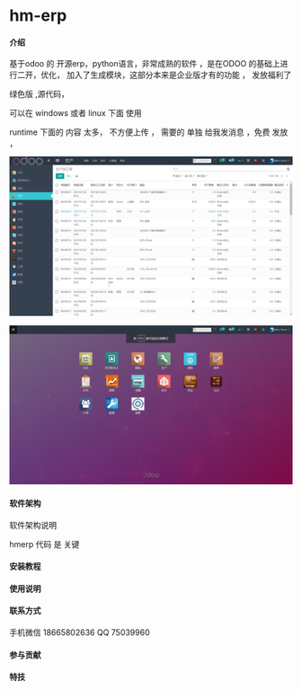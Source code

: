 # hm-erp

#### 介绍
基于odoo 的 开源erp，python语言，非常成熟的软件 ，是在ODOO 的基础上进行二开，优化，   加入了生成模块，这部分本来是企业版才有的功能 ， 发放福利了

绿色版  ,源代码，

可以在 windows  或者 linux 下面   使用

runtime 下面的 内容 太多， 不方便上传 ， 需要的 单独 给我发消息 ，免费 发放 ，


![输入图片说明](image-mian.png)

![输入图片说明](image-%E4%BC%81%E4%B8%9A%E7%89%88%E6%89%8D%E6%9C%89%E7%9A%84%E8%8F%9C%E5%8D%95.png)


#### 软件架构
软件架构说明

hmerp  代码 是 关键 

#### 安装教程


#### 使用说明


#### 联系方式  


手机微信 18665802636
QQ  75039960




#### 参与贡献



#### 特技

